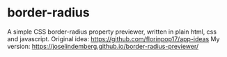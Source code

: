 # border-radius
A simple CSS border-radius property previewer, written in plain html, css and javascript.
Original idea: https://github.com/florinpop17/app-ideas
My version: https://joselindemberg.github.io/border-radius-previewer/
